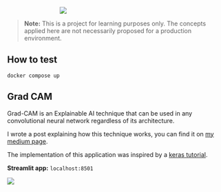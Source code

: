 <img
  src="https://imgs.xkcd.com/comics/machine_learning.png"
  style="display: block; margin-left: auto; margin-right: auto; max-width: 260px">

> **Note:** This is a project for learning purposes only. The concepts applied here are not necessarily proposed for a production environment.

## How to test

```docker compose up```

## Grad CAM

Grad-CAM is an Explainable AI technique that can be used in 
any convolutional neural network regardless of its architecture. 

I wrote a post explaining how this technique works, you can find it on [my medium page](https://medium.com/@arthurfmorais).

The implementation of this application was inspired by a [keras tutorial](https://keras.io/examples/vision/grad_cam/).

**Streamlit app:** ```localhost:8501```

<img
  src="utils/grad_cam_demo.gif"
  style="display: block; margin-left: auto; margin-right: auto; max-width: 550px">
